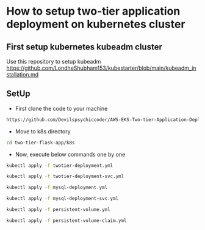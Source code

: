 # How to setup two-tier application deployment on kubernetes cluster
## First setup kubernetes kubeadm cluster
Use this repository to setup kubeadm https://github.com/LondheShubham153/kubestarter/blob/main/kubeadm_installation.md

## SetUp
- First clone the code to your machine
```bash
https://github.com/Devilspsychiccoder/AWS-EKS-Two-tier-Application-Deployment.git
```
- Move to k8s directory
```bash
cd two-tier-flask-app/k8s
```
- Now, execute below commands one by one
```bash
kubectl apply -f twotier-deployment.yml
```
```bash
kubectl apply -f twotier-deployment-svc.yml
```
```bash
kubectl apply -f mysql-deployment.yml
```
```bash
kubectl apply -f mysql-deployment-svc.yml
```
```bash
kubectl apply -f persistent-volume.yml
```
```bash
kubectl apply -f persistent-volume-claim.yml
```
